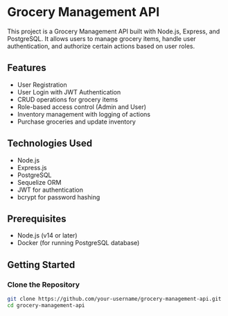 # Grocery Management API

This project is a Grocery Management API built with Node.js, Express, and PostgreSQL. It allows users to manage grocery items, handle user authentication, and authorize certain actions based on user roles.

## Features

- User Registration
- User Login with JWT Authentication
- CRUD operations for grocery items
- Role-based access control (Admin and User)
- Inventory management with logging of actions
- Purchase groceries and update inventory

## Technologies Used

- Node.js
- Express.js
- PostgreSQL
- Sequelize ORM
- JWT for authentication
- bcrypt for password hashing

## Prerequisites

- Node.js (v14 or later)
- Docker (for running PostgreSQL database)

## Getting Started

### Clone the Repository

```bash
git clone https://github.com/your-username/grocery-management-api.git
cd grocery-management-api
